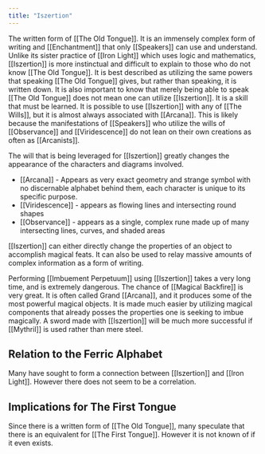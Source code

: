 ```yaml
---
title: "Iszertion"
---
```

The written form of [[The Old Tongue]]. It is an immensely complex form of writing and [[Enchantment]] that only [[Speakers]] can use and understand. Unlike its sister practice of [[Iron Light]] which uses logic and mathematics, [[Iszertion]] is more instinctual and difficult to explain to those who do not know [[The Old Tongue]]. It is best described as utilizing the same powers that speaking [[The Old Tongue]] gives, but rather than speaking, it is written down. It is also important to know that merely being able to speak [[The Old Tongue]] does not mean one can utilize [[Iszertion]]. It is a skill that must be learned. It is possible to use [[Iszertion]] with any of [[The Wills]], but it is almost always associated with [[Arcana]]. This is likely because the manifestations of [[Speakers]] who utilize the wills of [[Observance]] and [[Viridescence]] do not lean on their own creations as often as [[Arcanists]]. 

The will that is being leveraged for [[Iszertion]] greatly changes the appearance of the characters and diagrams involved.
- [[Arcana]] - Appears as very exact geometry and strange symbol with no discernable alphabet behind them, each character is unique to its specific purpose.
- [[Viridescence]] - appears as flowing lines and intersecting round shapes
- [[Observance]] - appears as a single, complex rune made up of many intersecting lines, curves, and shaded areas

[[Iszertion]] can either directly change the properties of an object to accomplish magical feats. It can also be used to relay massive amounts of complex information as a form of writing.

Performing [[Imbuement Perpetuum]] using [[Iszertion]] takes a very long time, and is extremely dangerous. The chance of [[Magical Backfire]] is very great. It is often called Grand [[Arcana]], and it produces some of the most powerful magical objects. It is made much easier by utilizing magical components that already posses the properties one is seeking to imbue magically. A sword made with [[Iszertion]] will be much more successful if [[Mythril]] is used rather than mere steel.

## Relation to the Ferric Alphabet
Many have sought to form a connection between [[Iszertion]] and [[Iron Light]]. However there does not seem to be a correlation.

## Implications for The First Tongue
Since there is a written form of [[The Old Tongue]], many speculate that there is an equivalent for [[The First Tongue]]. However it is not known of if it even exists.